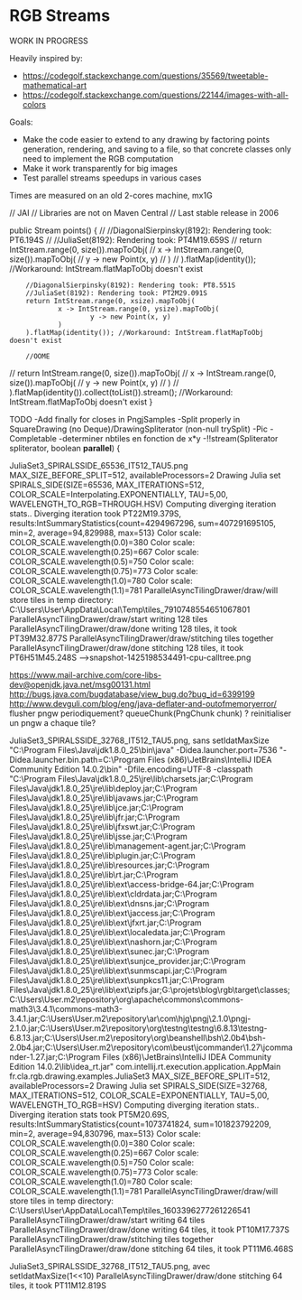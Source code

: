 # RGB Streams

WORK IN PROGRESS

 Heavily inspired by:
 * https://codegolf.stackexchange.com/questions/35569/tweetable-mathematical-art
 * https://codegolf.stackexchange.com/questions/22144/images-with-all-colors

Goals:
* Make the code easier to extend to any drawing by factoring points generation, rendering,
 and saving to a file, so that concrete classes only need to implement the RGB computation
* Make it work transparently for big images
* Test parallel streams speedups in various cases
 
Times are measured on an old 2-cores machine, mx1G


//    JAI
//    Libraries are not on Maven Central
//    Last stable release in 2006


  public Stream<Point> points() {
//        //DiagonalSierpinsky(8192): Rendering took: PT6.194S
//        //JuliaSet(8192): Rendering took: PT4M19.659S
//        return IntStream.range(0, size()).mapToObj(
//                x -> IntStream.range(0, size()).mapToObj(
//                        y -> new Point(x, y)
//                )
//        ).flatMap(identity()); //Workaround: IntStream.flatMapToObj doesn't exist

        //DiagonalSierpinsky(8192): Rendering took: PT8.551S
        //JuliaSet(8192): Rendering took: PT2M29.091S
        return IntStream.range(0, xsize).mapToObj(
                x -> IntStream.range(0, ysize).mapToObj(
                        y -> new Point(x, y)
                )
        ).flatMap(identity()); //Workaround: IntStream.flatMapToObj doesn't exist

        //OOME
//        return IntStream.range(0, size()).mapToObj(
//                x -> IntStream.range(0, size()).mapToObj(
//                        y -> new Point(x, y)
//                )
//        ).flatMap(identity()).collect(toList()).stream(); //Workaround: IntStream.flatMapToObj doesn't exist
    }

TODO
 -Add finally for closes in PngjSamples
 -Split properly in SquareDrawing (no Deque)/DrawingSpliterator (non-null trySplit)
 -Pic
 -Completable
 -determiner nbtiles en fonction de x*y
 -!!stream(Spliterator<T> spliterator, boolean ____parallel____) {
 
  
JuliaSet3_SPIRALSSIDE_65536_IT512_TAU5.png
    MAX_SIZE_BEFORE_SPLIT=512, availableProcessors=2
    Drawing Julia set SPIRALS_SIDE(SIZE=65536, MAX_ITERATIONS=512, COLOR_SCALE=Interpolating.EXPONENTIALLY, TAU=5,00, WAVELENGTH_TO_RGB=THROUGH.HSV)
    Computing diverging iteration stats..
    Diverging iteration took PT22M19.379S, results:IntSummaryStatistics{count=4294967296, sum=407291695105, min=2, average=94,829988, max=513}
    Color scale: COLOR_SCALE.wavelength(0.0)=380
    Color scale: COLOR_SCALE.wavelength(0.25)=667
    Color scale: COLOR_SCALE.wavelength(0.5)=750
    Color scale: COLOR_SCALE.wavelength(0.75)=773
    Color scale: COLOR_SCALE.wavelength(1.0)=780
    Color scale: COLOR_SCALE.wavelength(1.1)=781
    ParallelAsyncTilingDrawer/draw/will store tiles in temp directory: C:\Users\User\AppData\Local\Temp\tiles_7910748554651067801
    ParallelAsyncTilingDrawer/draw/start writing 128 tiles
    ParallelAsyncTilingDrawer/draw/done writing 128 tiles, it took PT39M32.877S
    ParallelAsyncTilingDrawer/draw/stitching tiles together
    ParallelAsyncTilingDrawer/draw/done stitching 128 tiles, it took PT6H51M45.248S
-->snapshot-1425198534491-cpu-calltree.png

https://www.mail-archive.com/core-libs-dev@openjdk.java.net/msg00131.html
http://bugs.java.com/bugdatabase/view_bug.do?bug_id=6399199
http://www.devguli.com/blog/eng/java-deflater-and-outofmemoryerror/
flusher pngw periodiquement? queueChunk(PngChunk chunk) ?
reinitialiser un pngw a chaque tile?


JuliaSet3_SPIRALSSIDE_32768_IT512_TAU5.png, sans setIdatMaxSize
    "C:\Program Files\Java\jdk1.8.0_25\bin\java" -Didea.launcher.port=7536 "-Didea.launcher.bin.path=C:\Program Files (x86)\JetBrains\IntelliJ IDEA Community Edition 14.0.2\bin" -Dfile.encoding=UTF-8 -classpath "C:\Program Files\Java\jdk1.8.0_25\jre\lib\charsets.jar;C:\Program Files\Java\jdk1.8.0_25\jre\lib\deploy.jar;C:\Program Files\Java\jdk1.8.0_25\jre\lib\javaws.jar;C:\Program Files\Java\jdk1.8.0_25\jre\lib\jce.jar;C:\Program Files\Java\jdk1.8.0_25\jre\lib\jfr.jar;C:\Program Files\Java\jdk1.8.0_25\jre\lib\jfxswt.jar;C:\Program Files\Java\jdk1.8.0_25\jre\lib\jsse.jar;C:\Program Files\Java\jdk1.8.0_25\jre\lib\management-agent.jar;C:\Program Files\Java\jdk1.8.0_25\jre\lib\plugin.jar;C:\Program Files\Java\jdk1.8.0_25\jre\lib\resources.jar;C:\Program Files\Java\jdk1.8.0_25\jre\lib\rt.jar;C:\Program Files\Java\jdk1.8.0_25\jre\lib\ext\access-bridge-64.jar;C:\Program Files\Java\jdk1.8.0_25\jre\lib\ext\cldrdata.jar;C:\Program Files\Java\jdk1.8.0_25\jre\lib\ext\dnsns.jar;C:\Program Files\Java\jdk1.8.0_25\jre\lib\ext\jaccess.jar;C:\Program Files\Java\jdk1.8.0_25\jre\lib\ext\jfxrt.jar;C:\Program Files\Java\jdk1.8.0_25\jre\lib\ext\localedata.jar;C:\Program Files\Java\jdk1.8.0_25\jre\lib\ext\nashorn.jar;C:\Program Files\Java\jdk1.8.0_25\jre\lib\ext\sunec.jar;C:\Program Files\Java\jdk1.8.0_25\jre\lib\ext\sunjce_provider.jar;C:\Program Files\Java\jdk1.8.0_25\jre\lib\ext\sunmscapi.jar;C:\Program Files\Java\jdk1.8.0_25\jre\lib\ext\sunpkcs11.jar;C:\Program Files\Java\jdk1.8.0_25\jre\lib\ext\zipfs.jar;G:\projets\blog\rgb\target\classes;C:\Users\User\.m2\repository\org\apache\commons\commons-math3\3.4.1\commons-math3-3.4.1.jar;C:\Users\User\.m2\repository\ar\com\hjg\pngj\2.1.0\pngj-2.1.0.jar;C:\Users\User\.m2\repository\org\testng\testng\6.8.13\testng-6.8.13.jar;C:\Users\User\.m2\repository\org\beanshell\bsh\2.0b4\bsh-2.0b4.jar;C:\Users\User\.m2\repository\com\beust\jcommander\1.27\jcommander-1.27.jar;C:\Program Files (x86)\JetBrains\IntelliJ IDEA Community Edition 14.0.2\lib\idea_rt.jar" com.intellij.rt.execution.application.AppMain fr.cla.rgb.drawing.examples.JuliaSet3
    MAX_SIZE_BEFORE_SPLIT=512, availableProcessors=2
    Drawing Julia set SPIRALS_SIDE(SIZE=32768, MAX_ITERATIONS=512, COLOR_SCALE=EXPONENTIALLY, TAU=5,00, WAVELENGTH_TO_RGB=HSV)
    Computing diverging iteration stats..
    Diverging iteration stats took PT5M20.69S, results:IntSummaryStatistics{count=1073741824, sum=101823792209, min=2, average=94,830796, max=513}
    Color scale: COLOR_SCALE.wavelength(0.0)=380
    Color scale: COLOR_SCALE.wavelength(0.25)=667
    Color scale: COLOR_SCALE.wavelength(0.5)=750
    Color scale: COLOR_SCALE.wavelength(0.75)=773
    Color scale: COLOR_SCALE.wavelength(1.0)=780
    Color scale: COLOR_SCALE.wavelength(1.1)=781
    ParallelAsyncTilingDrawer/draw/will store tiles in temp directory: C:\Users\User\AppData\Local\Temp\tiles_1603396277261226541
    ParallelAsyncTilingDrawer/draw/start writing 64 tiles
    ParallelAsyncTilingDrawer/draw/done writing 64 tiles, it took PT10M17.737S
    ParallelAsyncTilingDrawer/draw/stitching tiles together
    ParallelAsyncTilingDrawer/draw/done stitching 64 tiles, it took PT11M6.468S

JuliaSet3_SPIRALSSIDE_32768_IT512_TAU5.png, avec setIdatMaxSize(1<<10)
    ParallelAsyncTilingDrawer/draw/done stitching 64 tiles, it took PT11M12.819S